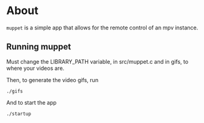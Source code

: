 # About

`muppet` is a simple app that allows for the remote control of an mpv instance.

## Running muppet

Must change the LIBRARY_PATH variable, in src/muppet.c and in gifs, to where your videos are.

Then, to generate the video gifs, run
```
./gifs
```

And to start the app
```
./startup
```
